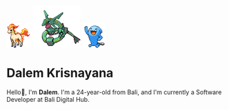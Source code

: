 ![Ponyta by PokeAPI](https://raw.githubusercontent.com/PokeAPI/sprites/master/sprites/pokemon/versions/generation-v/black-white/animated/77.gif) ![Rayquaza by PokeAPI](https://raw.githubusercontent.com/PokeAPI/sprites/master/sprites/pokemon/versions/generation-v/black-white/animated/384.gif) ![Sonansu by PokeAPI](https://raw.githubusercontent.com/PokeAPI/sprites/master/sprites/pokemon/versions/generation-v/black-white/animated/202.gif)
# Dalem Krisnayana 
Hello👋, I'm **Dalem**. I'm a 24-year-old from Bali, and I'm currently a Software Developer at Bali Digital Hub.
<!--
**gungdekrisna/gungdekrisna** is a ✨ _special_ ✨ repository because its `README.md` (this file) appears on your GitHub profile.

Here are some ideas to get you started:

- 🔭 I’m currently working on ...
- 🌱 I’m currently learning ...
- 👯 I’m looking to collaborate on ...
- 🤔 I’m looking for help with ...
- 💬 Ask me about ...
- 📫 How to reach me: ...
- 😄 Pronouns: ...
- ⚡ Fun fact: ...
-->
